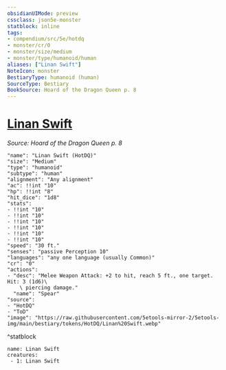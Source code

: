 ```yaml
---
obsidianUIMode: preview
cssclass: json5e-monster
statblock: inline
tags:
- compendium/src/5e/hotdq
- monster/cr/0
- monster/size/medium
- monster/type/humanoid/human
aliases: ["Linan Swift"]
NoteIcon: monster
BestiaryType: humanoid (human)
SourceType: Bestiary
BookSource: Hoard of the Dragon Queen p. 8
---
```

# [Linan Swift](2-Mechanics\CLI\bestiary\npc/linan-swift-hotdq.md)
*Source: Hoard of the Dragon Queen p. 8*  

```statblock
"name": "Linan Swift (HotDQ)"
"size": "Medium"
"type": "humanoid"
"subtype": "human"
"alignment": "Any alignment"
"ac": !!int "10"
"hp": !!int "8"
"hit_dice": "1d8"
"stats":
- !!int "10"
- !!int "10"
- !!int "10"
- !!int "10"
- !!int "10"
- !!int "10"
"speed": "30 ft."
"senses": "passive Perception 10"
"languages": "any one language (usually Common)"
"cr": "0"
"actions":
- "desc": "Melee Weapon Attack: +2 to hit, reach 5 ft., one target. Hit: 3 (1d6)\
    \ piercing damage."
  "name": "Spear"
"source":
- "HotDQ"
- "ToD"
"image": "https://raw.githubusercontent.com/5etools-mirror-2/5etools-img/main/bestiary/tokens/HotDQ/Linan%20Swift.webp"
```
^statblock

```encounter-table
name: Linan Swift
creatures:
 - 1: Linan Swift
```